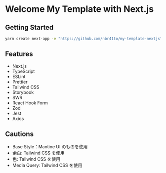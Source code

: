 # Welcome My Template with Next.js

## Getting Started

```sh
yarn create next-app -e "https://github.com/nbr41to/my-template-nextjs"
```

## Features

- Next.js
- TypeScript
- ESLint
- Prettier
- Tailwind CSS
- Storybook
- SWR
- React Hook Form
- Zod
- Jest
- Axios

## Cautions

- Base Style：Mantine UI のものを使用
- 余白: Tailwind CSS を使用
- 色: Tailwind CSS を使用
- Media Query: Tailwind CSS を使用
